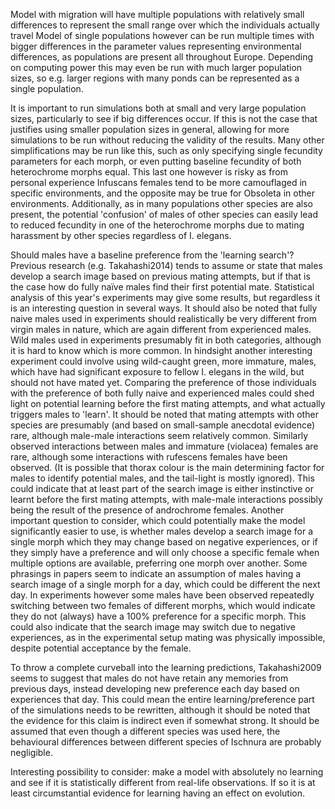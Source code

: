 Model with migration will have multiple populations with relatively small differences to represent the small range over which the individuals actually travel
Model of single populations however can be run multiple times with bigger differences in the parameter values representing environmental differences, as populations are present all throughout Europe. Depending on computing power this may even be run with much larger population sizes, so e.g. larger regions with many ponds can be represented as a single population.

It is important to run simulations both at small and very large population sizes, particularly to see if big differences occur. If this is not the case that justifies using smaller population sizes in general, allowing for more simulations to be run without reducing the validity of the results.
Many other simplifications may be run like this, such as only specifying single fecundity parameters for each morph, or even putting baseline fecundity of both heterochrome morphs equal. This last one however is risky as from personal experience Infuscans females tend to be more camouflaged in specific environments, and the opposite may be true for Obsoleta in other environments. Additionally, as in many populations other species are also present, the potential 'confusion' of males of other species can easily lead to reduced fecundity in one of the heterochrome morphs due to mating harassment by other species regardless of I. elegans.

Should males have a baseline preference from the 'learning search'? Previous research (e.g. Takahashi2014) tends to assume or state that males develop a search image based on previous mating attempts, but if that is the case how do fully naïve males find their first potential mate. Statistical analysis of this year's experiments may give some results, but regardless it is an interesting question in several ways. It should also be noted that fully naive males used in experiments should realistically be very different from virgin males in nature, which are again different from experienced males. Wild males used in experiments presumably fit in both categories, although it is hard to know which is more common. In hindsight another interesting experiment could involve using wild-caught green, more immature, males, which have had significant exposure to fellow I. elegans in the wild, but should not have mated yet. Comparing the preference of those individuals with the preference of both fully naive and experienced males could shed light on potential learning before the first mating attempts, and what actually triggers males to 'learn'. It should be noted that mating attempts with other species are presumably (and based on small-sample anecdotal evidence) rare, although male-male interactions seem relatively common. Similarly observed interactions between males and immature (violacea) females are rare, although some interactions with rufescens females have been observed. (It is possible that thorax colour is the main determining factor for males to identify potential males, and the tail-light is mostly ignored). This could indicate that at least part of the search image is either instinctive or learnt before the first mating attempts, with male-male interactions possibly being the result of the presence of androchrome females.
Another important question to consider, which could potentially make the model significantly easier to use, is whether males develop a search image for a single morph which they may change based on negative experiences, or if they simply have a preference and will only choose a specific female when multiple options are available, preferring one morph over another. Some phrasings in papers seem to indicate an assumption of males having a search image of a single morph for a day, which could be different the next day. In experiments however some males have been observed repeatedly switching between two females of different morphs, which would indicate they do not (always) have a 100% preference for a specific morph. This could also indicate that the search image may switch due to negative experiences, as in the experimental setup mating was physically impossible, despite potential acceptance by the female.

To throw a complete curveball into the learning predictions, Takahashi2009 seems to suggest that males do not have retain any memories from previous days, instead developing new preference each day based on experiences that day. This could mean the entire learning/preference part of the simulations needs to be rewritten, although it should be noted that the evidence for this claim is indirect even if somewhat strong. It should be assumed that even though a different species was used here, the behavioural differences between different species of Ischnura are probably negligible.

Interesting possibility to consider: make a model with absolutely no learning and see if it is statistically different from real-life observations. If so it is at least circumstantial evidence for learning having an effect on evolution. 
